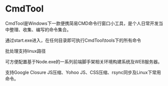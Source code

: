 # CmdTool

  CmdTool是Windows下一款便携简易CMD命令行窗口小工具，是个人日常开发当中整理、收集、编写的命令集合。
  
  通过start.exe进入，在任何目录即可执行CmdTool\tools下的所有命令
  
  批处理支持linux路径
  
  可方便配置基于Node.exe的一系列前端脚手架相关环境构建系统及WEB服务器。
  
  支持Google Closure JS压缩、Yohoo JS、CSS压缩、rsync同步及Linux下常用命令。

